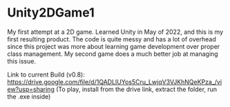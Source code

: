 # Unity2DGame1
My first attempt at a 2D game. Learned Unity in May of 2022, and this is my first resulting product. The code is quite messy and has a lot of overhead since this project was more about learning game development over proper class management. My second game does a much better job at managing this issue.

Link to current Build (v0.8): https://drive.google.com/file/d/1QADLIUYos5Cru_LwjqV3VJKhNQeKPza_/view?usp=sharing
(To play, install from the drive link, extract the folder, run the .exe inside)
